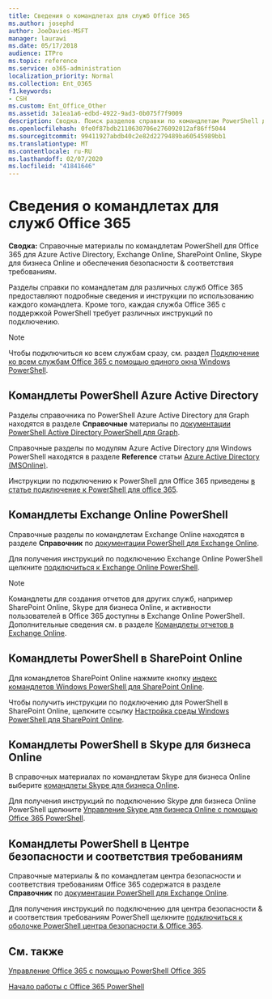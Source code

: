 ```yaml
---
title: Сведения о командлетах для служб Office 365
ms.author: josephd
author: JoeDavies-MSFT
manager: laurawi
ms.date: 05/17/2018
audience: ITPro
ms.topic: reference
ms.service: o365-administration
localization_priority: Normal
ms.collection: Ent_O365
f1.keywords:
- CSH
ms.custom: Ent_Office_Other
ms.assetid: 3a1ea1a6-edbd-4922-9ad3-0b075f7f9009
description: Сводка. Поиск разделов справки по командлетам PowerShell для Office 365 для Azure Active Directory, Exchange Online, SharePoint Online, Skype для бизнеса Online и соответствия требованиям безопасности &.
ms.openlocfilehash: 0fe0f87bdb2110630706e276092012af86ff5044
ms.sourcegitcommit: 99411927abdb40c2e82d2279489ba60545989bb1
ms.translationtype: MT
ms.contentlocale: ru-RU
ms.lasthandoff: 02/07/2020
ms.locfileid: "41841646"
---
```

# <a name="cmdlet-references-for-office-365-services"></a>Сведения о командлетах для служб Office 365

 **Сводка:** Справочные материалы по командлетам PowerShell для Office 365 для Azure Active Directory, Exchange Online, SharePoint Online, Skype для бизнеса Online и обеспечения безопасности & соответствия требованиям.
  
Разделы справки по командлетам для различных служб Office 365 предоставляют подробные сведения и инструкции по использованию каждого командлета. Кроме того, каждая служба Office 365 с поддержкой PowerShell требует различных инструкций по подключению.
  
> [!NOTE]
> Чтобы подключиться ко всем службам сразу, см. раздел [Подключение ко всем службам Office 365 с помощью единого окна Windows PowerShell](connect-to-all-office-365-services-in-a-single-windows-powershell-window.md). 
  
## <a name="azure-active-directory-powershell-cmdlets"></a>Командлеты PowerShell Azure Active Directory

Разделы справочника по PowerShell Azure Active Directory для Graph находятся в разделе **Справочные** материалы по [документации PowerShell Active Directory PowerShell для Graph](https://docs.microsoft.com/powershell/azure/active-directory/install-adv2?view=azureadps-2.0).

Справочные разделы по модулям Azure Active Directory для Windows PowerShell находятся в разделе **Reference** статьи [Azure Active Directory (MSOnline)](https://docs.microsoft.com/powershell/azure/active-directory/overview?view=azureadps-1.0).

Инструкции по подключению к PowerShell для Office 365 приведены [в статье подключение к PowerShell для office 365](connect-to-office-365-powershell.md).
  
## <a name="exchange-online-powershell-cmdlets"></a>Командлеты Exchange Online PowerShell

Справочные разделы по командлетам Exchange Online находятся в разделе **Справочник** по [документации PowerShell для Exchange Online](https://docs.microsoft.com/powershell/exchange/exchange-online/exchange-online-powershell?view=exchange-ps).
  
Для получения инструкций по подключению Exchange Online PowerShell щелкните [подключиться к Exchange Online PowerShell](https://go.microsoft.com/fwlink/p/?LinkId=396554).
  
> [!NOTE]
> Командлеты для создания отчетов для других служб, например SharePoint Online, Skype для бизнеса Online, и активности пользователей в Office 365 доступны в Exchange Online PowerShell. Дополнительные сведения см. в разделе [Командлеты отчетов в Exchange Online](https://go.microsoft.com/fwlink/p/?LinkId=691595). 
  
## <a name="sharepoint-online-powershell-cmdlets"></a>Командлеты PowerShell в SharePoint Online

Для командлетов SharePoint Online нажмите кнопку [индекс командлетов Windows PowerShell для SharePoint Online](https://go.microsoft.com/fwlink/p/?LinkId=691476).
  
Чтобы получить инструкции по подключению для PowerShell в SharePoint Online, щелкните ссылку [Настройка среды Windows PowerShell для SharePoint Online](https://go.microsoft.com/fwlink/p/?LinkId=691603).
  
## <a name="skype-for-business-online-powershell-cmdlets"></a>Командлеты PowerShell в Skype для бизнеса Online

В справочных материалах по командлетам Skype для бизнеса Online выберите [командлеты Skype для бизнеса Online](https://technet.microsoft.com/library/mt228132.aspx).
  
Для получения инструкций по подключению Skype для бизнеса Online PowerShell щелкните [Управление Skype для бизнеса Online с помощью Office 365 PowerShell](manage-skype-for-business-online-with-office-365-powershell.md).

## <a name="security-amp-compliance-center-powershell-cmdlets"></a>Командлеты PowerShell в Центре безопасности и соответствия требованиям

Справочные материалы &amp; по командлетам центра безопасности и соответствия требованиям Office 365 содержатся в разделе **Справочник** по [документации PowerShell для Exchange Online](https://docs.microsoft.com/powershell/exchange/exchange-online/exchange-online-powershell?view=exchange-ps).
  
Для получения инструкций по подключению для центра безопасности &amp; и соответствия требованиям PowerShell щелкните [подключиться к оболочке PowerShell центра безопасности &amp; Office 365](https://docs.microsoft.com/powershell/exchange/office-365-scc/connect-to-scc-powershell/connect-to-scc-powershell?view=exchange-ps).


  
## <a name="see-also"></a>См. также

[Управление Office 365 с помощью PowerShell Office 365](manage-office-365-with-office-365-powershell.md)
  
[Начало работы с Office 365 PowerShell](getting-started-with-office-365-powershell.md)

